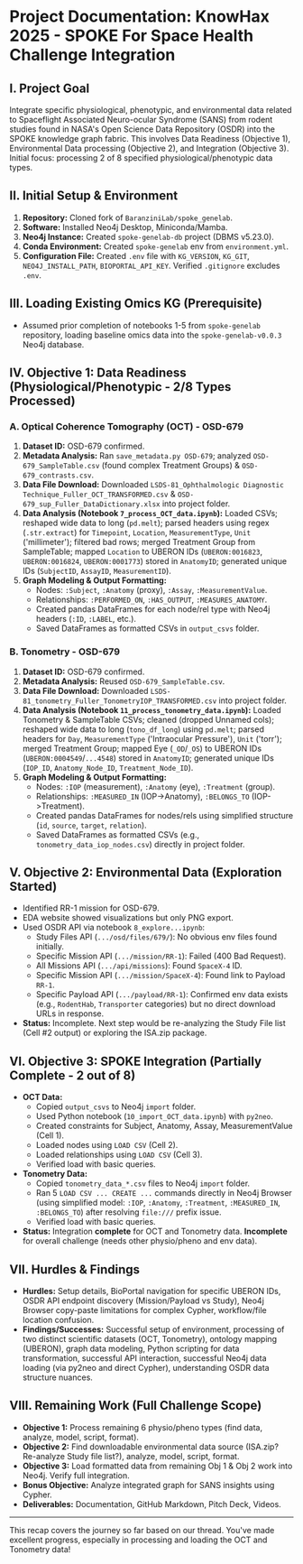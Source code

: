 # Project Documentation: KnowHax 2025 - SPOKE For Space Health Challenge Integration


## I. Project Goal
Integrate specific physiological, phenotypic, and environmental data related to Spaceflight Associated Neuro-ocular Syndrome (SANS) from rodent studies found in NASA's Open Science Data Repository (OSDR) into the SPOKE knowledge graph fabric. This involves Data Readiness (Objective 1), Environmental Data processing (Objective 2), and Integration (Objective 3). Initial focus: processing 2 of 8 specified physiological/phenotypic data types.

## II. Initial Setup & Environment
1.  **Repository:** Cloned fork of `BaranziniLab/spoke_genelab`.
2.  **Software:** Installed Neo4j Desktop, Miniconda/Mamba.
3.  **Neo4j Instance:** Created `spoke-genelab-db` project (DBMS v5.23.0).
4.  **Conda Environment:** Created `spoke-genelab` env from `environment.yml`.
5.  **Configuration File:** Created `.env` file with `KG_VERSION`, `KG_GIT`, `NEO4J_INSTALL_PATH`, `BIOPORTAL_API_KEY`. Verified `.gitignore` excludes `.env`.

## III. Loading Existing Omics KG (Prerequisite)
* Assumed prior completion of notebooks 1-5 from `spoke-genelab` repository, loading baseline omics data into the `spoke-genelab-v0.0.3` Neo4j database.

## IV. Objective 1: Data Readiness (Physiological/Phenotypic - 2/8 Types Processed)

### A. Optical Coherence Tomography (OCT) - OSD-679
1.  **Dataset ID:** OSD-679 confirmed.
2.  **Metadata Analysis:** Ran `save_metadata.py OSD-679`; analyzed `OSD-679_SampleTable.csv` (found complex Treatment Groups) & `OSD-679_contrasts.csv`.
3.  **Data File Download:** Downloaded `LSDS-81_Ophthalmologic Diagnostic Technique_Fuller_OCT_TRANSFORMED.csv` & `OSD-679_sup_Fuller_DataDictionary.xlsx` into project folder.
4.  **Data Analysis (Notebook `7_process_OCT_data.ipynb`):** Loaded CSVs; reshaped wide data to long (`pd.melt`); parsed headers using regex (`.str.extract`) for `Timepoint`, `Location`, `MeasurementType`, `Unit` ('millimeter'); filtered bad rows; merged Treatment Group from SampleTable; mapped `Location` to UBERON IDs (`UBERON:0016823`, `UBERON:0016824`, `UBERON:0001773`) stored in `AnatomyID`; generated unique IDs (`SubjectID`, `AssayID`, `MeasurementID`).
5.  **Graph Modeling & Output Formatting:**
    * Nodes: `:Subject`, `:Anatomy` (proxy), `:Assay`, `:MeasurementValue`.
    * Relationships: `:PERFORMED_ON`, `:HAS_OUTPUT`, `:MEASURES_ANATOMY`.
    * Created pandas DataFrames for each node/rel type with Neo4j headers (`:ID`, `:LABEL`, etc.).
    * Saved DataFrames as formatted CSVs in `output_csvs` folder.

### B. Tonometry - OSD-679
1.  **Dataset ID:** OSD-679 confirmed.
2.  **Metadata Analysis:** Reused `OSD-679_SampleTable.csv`.
3.  **Data File Download:** Downloaded `LSDS-81_tonometry_Fuller_TonometryIOP_TRANSFORMED.csv` into project folder.
4.  **Data Analysis (Notebook `11_process_tonometry_data.ipynb`):** Loaded Tonometry & SampleTable CSVs; cleaned (dropped Unnamed cols); reshaped wide data to long (`tono_df_long`) using `pd.melt`; parsed headers for `Day`, `MeasurementType` ('Intraocular Pressure'), `Unit` ('torr'); merged Treatment Group; mapped Eye (`_OD`/`_OS`) to UBERON IDs (`UBERON:0004549`/`...4548`) stored in `AnatomyID`; generated unique IDs (`IOP_ID`, `Anatomy_Node_ID`, `Treatment_Node_ID`).
5.  **Graph Modeling & Output Formatting:**
    * Nodes: `:IOP` (measurement), `:Anatomy` (eye), `:Treatment` (group).
    * Relationships: `:MEASURED_IN` (IOP->Anatomy), `:BELONGS_TO` (IOP->Treatment).
    * Created pandas DataFrames for nodes/rels using simplified structure (`id`, `source`, `target`, `relation`).
    * Saved DataFrames as formatted CSVs (e.g., `tonometry_data_iop_nodes.csv`) directly in project folder.

## V. Objective 2: Environmental Data (Exploration Started)
* Identified RR-1 mission for OSD-679.
* EDA website showed visualizations but only PNG export.
* Used OSDR API via notebook `8_explore...ipynb`:
    * Study Files API (`.../osd/files/679/`): No obvious env files found initially.
    * Specific Mission API (`.../mission/RR-1`): Failed (400 Bad Request).
    * All Missions API (`.../api/missions`): Found `SpaceX-4` ID.
    * Specific Mission API (`.../mission/SpaceX-4`): Found link to Payload `RR-1`.
    * Specific Payload API (`.../payload/RR-1`): Confirmed env data exists (e.g., `RodentHab`, `Transporter` categories) but no direct download URLs in response.
* **Status:** Incomplete. Next step would be re-analyzing the Study File list (Cell #2 output) or exploring the ISA.zip package.

## VI. Objective 3: SPOKE Integration (Partially Complete - 2 out of 8)
* **OCT Data:**
    * Copied `output_csvs` to Neo4j `import` folder.
    * Used Python notebook (`10_import_OCT_data.ipynb`) with `py2neo`.
    * Created constraints for Subject, Anatomy, Assay, MeasurementValue (Cell 1).
    * Loaded nodes using `LOAD CSV` (Cell 2).
    * Loaded relationships using `LOAD CSV` (Cell 3).
    * Verified load with basic queries.
* **Tonometry Data:**
    * Copied `tonometry_data_*.csv` files to Neo4j `import` folder.
    * Ran 5 `LOAD CSV ... CREATE ...` commands directly in Neo4j Browser (using simplified model: `:IOP`, `:Anatomy`, `:Treatment`, `:MEASURED_IN`, `:BELONGS_TO`) after resolving `file:///` prefix issue.
    * Verified load with basic queries.
* **Status:** Integration **complete** for OCT and Tonometry data. **Incomplete** for overall challenge (needs other physio/pheno and env data).

## VII. Hurdles & Findings
* **Hurdles:** Setup details, BioPortal navigation for specific UBERON IDs, OSDR API endpoint discovery (Mission/Payload vs Study), Neo4j Browser copy-paste limitations for complex Cypher, workflow/file location confusion.
* **Findings/Successes:** Successful setup of environment, processing of two distinct scientific datasets (OCT, Tonometry), ontology mapping (UBERON), graph data modeling, Python scripting for data transformation, successful API interaction, successful Neo4j data loading (via py2neo and direct Cypher), understanding OSDR data structure nuances.

## VIII. Remaining Work (Full Challenge Scope)
* **Objective 1:** Process remaining 6 physio/pheno types (find data, analyze, model, script, format).
* **Objective 2:** Find downloadable environmental data source (ISA.zip? Re-analyze Study file list?), analyze, model, script, format.
* **Objective 3:** Load formatted data from remaining Obj 1 & Obj 2 work into Neo4j. Verify full integration.
* **Bonus Objective:** Analyze integrated graph for SANS insights using Cypher.
* **Deliverables:** Documentation, GitHub Markdown, Pitch Deck, Videos.

---

This recap covers the journey so far based on our thread. You've made excellent progress, especially in processing and loading the OCT and Tonometry data!
